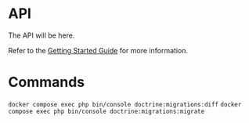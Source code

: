 # API

The API will be here.

Refer to the [Getting Started Guide](https://api-platform.com/docs/distribution) for more information.

# Commands

`docker compose exec php bin/console doctrine:migrations:diff`
`docker compose exec php bin/console doctrine:migrations:migrate`
